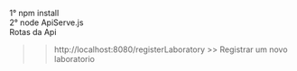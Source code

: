 1° npm install</br>
2° node ApiServe.js</br>
Rotas da Api</br>
>>http://localhost:8080/registerLaboratory >> Registrar um novo laboratorio </br>
